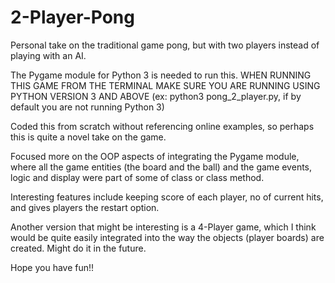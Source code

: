 # 2-Player-Pong
Personal take on the traditional game pong, but with two players instead of playing with an AI.

The Pygame module for Python 3 is needed to run this. WHEN RUNNING THIS GAME FROM THE TERMINAL MAKE SURE YOU ARE RUNNING USING PYTHON VERSION 3 AND ABOVE (ex: python3 pong_2_player.py, if by default you are not running Python 3)

Coded this from scratch without referencing online examples, so perhaps this is quite a novel take on the game.

Focused more on the OOP aspects of integrating the Pygame module, where all the game entities (the board and the ball) and the 
game events, logic and display were part of some of class or class method.

Interesting features include keeping score of each player, no of current hits, and gives players the restart option.

Another version that might be interesting is a 4-Player game, which I think would be quite easily integrated into the way the 
objects (player boards) are created. Might do it in the future.

Hope you have fun!!

